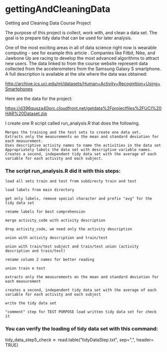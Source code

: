gettingAndCleaningData
======================

Getting and Cleaning Data Course Project

The purpose of this project is collect, work with, and clean a data set. The goal is to prepare tidy data that can be used for later analysis. 

One of the most exciting areas in all of data science right now is wearable computing - see for example this article . Companies like Fitbit, Nike, and Jawbone Up are racing to develop the most advanced algorithms to attract new users. The data linked to from the course website represent data collected from the accelerometers from the Samsung Galaxy S smartphone. A full description is available at the site where the data was obtained:

http://archive.ics.uci.edu/ml/datasets/Human+Activity+Recognition+Using+Smartphones

Here are the data for the project:

https://d396qusza40orc.cloudfront.net/getdata%2Fprojectfiles%2FUCI%20HAR%20Dataset.zip

I create one R script called run_analysis.R that does the following. 

    Merges the training and the test sets to create one data set.
    Extracts only the measurements on the mean and standard deviation for each measurement. 
    Uses descriptive activity names to name the activities in the data set
    Appropriately labels the data set with descriptive variable names. 
    Creates a second, independent tidy data set with the average of each variable for each activity and each subject. 

### The script run_analysis.R did it with this steps:

	load all sets train and test from subdirecty train and test
    
	load labels from main directory
    
	get only labels, remove special character and prefix "avg" for the tidy data set

	rename labels for best comprehension
    
	merge activity_code with activity description
    
	drop activity_code, we need only the activity description

	union with activity description and train/test
    
	union with train/test subject and train/test union (activity description and train/test)
    
	rename column 2 names for better reading 
    
	union train e test

	extracts only the measurements on the mean and standard deviation for each measurement

	creates a second, independent tidy data set with the average of each variable for each activity and each subject
    
	write the tidy data set 

	"comment" step for TEST PURPOSE load written tidy data set for check it


### You can verify the loading of tidy data set with this command:

tidy_data_step5_check <- read.table("tidyDataStep.txt", sep=",", header= TRUE)

